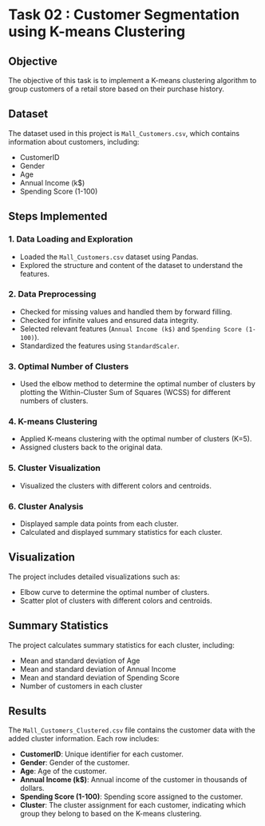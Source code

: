 # Task 02 : Customer Segmentation using K-means Clustering

## Objective
The objective of this task is to implement a K-means clustering algorithm to group customers of a retail store based on their purchase history. 

## Dataset
The dataset used in this project is `Mall_Customers.csv`, which contains information about customers, including:
- CustomerID
- Gender
- Age
- Annual Income (k$)
- Spending Score (1-100)

## Steps Implemented

### 1. Data Loading and Exploration
- Loaded the `Mall_Customers.csv` dataset using Pandas.
- Explored the structure and content of the dataset to understand the features.

### 2. Data Preprocessing
- Checked for missing values and handled them by forward filling.
- Checked for infinite values and ensured data integrity.
- Selected relevant features (`Annual Income (k$)` and `Spending Score (1-100)`).
- Standardized the features using `StandardScaler`.

### 3. Optimal Number of Clusters
- Used the elbow method to determine the optimal number of clusters by plotting the Within-Cluster Sum of Squares (WCSS) for different numbers of clusters.

### 4. K-means Clustering
- Applied K-means clustering with the optimal number of clusters (K=5).
- Assigned clusters back to the original data.

### 5. Cluster Visualization
- Visualized the clusters with different colors and centroids.

### 6. Cluster Analysis
- Displayed sample data points from each cluster.
- Calculated and displayed summary statistics for each cluster.

## Visualization
The project includes detailed visualizations such as:
- Elbow curve to determine the optimal number of clusters.
- Scatter plot of clusters with different colors and centroids.

## Summary Statistics
The project calculates summary statistics for each cluster, including:
- Mean and standard deviation of Age
- Mean and standard deviation of Annual Income
- Mean and standard deviation of Spending Score
- Number of customers in each cluster

## Results
The `Mall_Customers_Clustered.csv` file contains the customer data with the added cluster information. Each row includes:
- **CustomerID**: Unique identifier for each customer.
- **Gender**: Gender of the customer.
- **Age**: Age of the customer.
- **Annual Income (k$)**: Annual income of the customer in thousands of dollars.
- **Spending Score (1-100)**: Spending score assigned to the customer.
- **Cluster**: The cluster assignment for each customer, indicating which group they belong to based on the K-means clustering.
